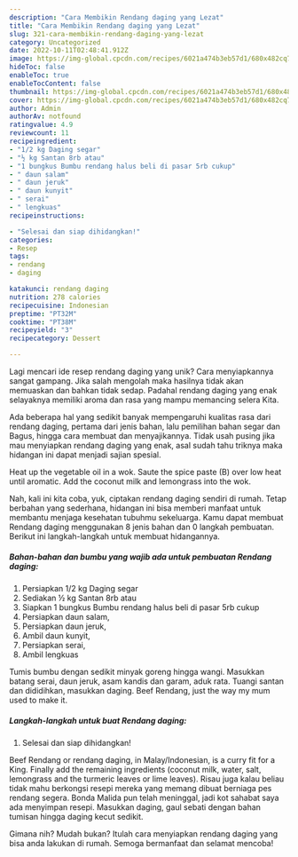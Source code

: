 ```yaml
---
description: "Cara Membikin Rendang daging yang Lezat"
title: "Cara Membikin Rendang daging yang Lezat"
slug: 321-cara-membikin-rendang-daging-yang-lezat
category: Uncategorized
date: 2022-10-11T02:48:41.912Z
image: https://img-global.cpcdn.com/recipes/6021a474b3eb57d1/680x482cq70/rendang-daging-foto-resep-utama.jpg
hideToc: false
enableToc: true
enableTocContent: false
thumbnail: https://img-global.cpcdn.com/recipes/6021a474b3eb57d1/680x482cq70/rendang-daging-foto-resep-utama.jpg
cover: https://img-global.cpcdn.com/recipes/6021a474b3eb57d1/680x482cq70/rendang-daging-foto-resep-utama.jpg
author: Admin
authorAv: notfound
ratingvalue: 4.9
reviewcount: 11
recipeingredient:
- "1/2 kg Daging segar"
- "½ kg Santan 8rb atau"
- "1 bungkus Bumbu rendang halus beli di pasar 5rb cukup"
- " daun salam"
- " daun jeruk"
- " daun kunyit"
- " serai"
- " lengkuas"
recipeinstructions:

- "Selesai dan siap dihidangkan!"
categories:
- Resep
tags:
- rendang
- daging

katakunci: rendang daging 
nutrition: 278 calories
recipecuisine: Indonesian
preptime: "PT32M"
cooktime: "PT38M"
recipeyield: "3"
recipecategory: Dessert

---
```





Lagi mencari ide resep rendang daging yang unik? Cara menyiapkannya sangat gampang. Jika salah mengolah maka hasilnya tidak akan memuaskan dan bahkan tidak sedap. Padahal rendang daging yang enak selayaknya memiliki aroma dan rasa yang mampu memancing selera Kita.





Ada beberapa hal yang sedikit banyak mempengaruhi kualitas rasa dari rendang daging, pertama dari jenis bahan, lalu pemilihan bahan segar dan Bagus, hingga cara membuat dan menyajikannya. Tidak usah pusing jika mau menyiapkan rendang daging yang enak,      asal sudah tahu triknya maka hidangan ini dapat menjadi sajian spesial.














Heat up the vegetable oil in a wok. Saute the spice paste (B) over low heat until aromatic. Add the coconut milk and lemongrass into the wok.






Nah, kali ini kita coba, yuk, ciptakan rendang daging sendiri di rumah. Tetap berbahan yang sederhana, hidangan ini bisa memberi manfaat untuk membantu menjaga kesehatan tubuhmu sekeluarga. Kamu dapat membuat Rendang daging menggunakan 8 jenis bahan dan 0 langkah pembuatan. Berikut ini langkah-langkah untuk membuat hidangannya.

<!--inarticleads1-->

##### Bahan-bahan dan bumbu yang wajib ada untuk pembuatan Rendang daging:

1. Persiapkan 1/2 kg Daging segar
1. Sediakan ½ kg Santan 8rb atau
1. Siapkan 1 bungkus Bumbu rendang halus beli di pasar 5rb cukup
1. Persiapkan  daun salam,
1. Persiapkan  daun jeruk,
1. Ambil  daun kunyit,
1. Persiapkan  serai,
1. Ambil  lengkuas


Tumis bumbu dengan sedikit minyak goreng hingga wangi. Masukkan batang serai, daun jeruk, asam kandis dan garam, aduk rata. Tuangi santan dan dididihkan, masukkan daging. Beef Rendang, just the way my mum used to make it. 

<!--inarticleads2-->

##### Langkah-langkah untuk buat Rendang daging:


1. Selesai dan siap dihidangkan!

Beef Rendang or rendang daging, in Malay/Indonesian, is a curry fit for a King. Finally add the remaining ingredients (coconut milk, water, salt, lemongrass and the turmeric leaves or lime leaves). Risau juga kalau beliau tidak mahu berkongsi resepi mereka yang memang dibuat berniaga pes rendang segera. Bonda Malida pun telah meninggal, jadi kot sahabat saya ada menyimpan resepi. Masukkan daging, gaul sebati dengan bahan tumisan hingga daging kecut sedikit. 

Gimana nih? Mudah bukan? Itulah cara menyiapkan rendang daging yang bisa anda lakukan di rumah. Semoga bermanfaat dan selamat mencoba!
